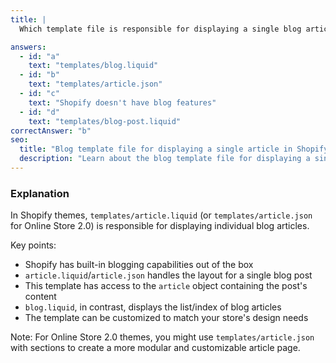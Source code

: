 ```yaml
---
title: |
  Which template file is responsible for displaying a single blog article in Shopify? 📝

answers:
  - id: "a"
    text: "templates/blog.liquid"
  - id: "b"
    text: "templates/article.json"
  - id: "c"
    text: "Shopify doesn't have blog features"
  - id: "d"
    text: "templates/blog-post.liquid"
correctAnswer: "b"
seo:
  title: "Blog template file for displaying a single article in Shopify"
  description: "Learn about the blog template file for displaying a single article in Shopify"
---
```


### Explanation

In Shopify themes, `templates/article.liquid` (or `templates/article.json` for Online Store 2.0) is responsible for displaying individual blog articles.

Key points:
- Shopify has built-in blogging capabilities out of the box
- `article.liquid`/`article.json` handles the layout for a single blog post
- This template has access to the `article` object containing the post's content
- `blog.liquid`, in contrast, displays the list/index of blog articles
- The template can be customized to match your store's design needs

Note: For Online Store 2.0 themes, you might use `templates/article.json` with sections to create a more modular and customizable article page. 